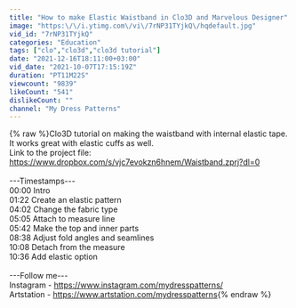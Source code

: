 ```yaml
---
title: "How to make Elastic Waistband in Clo3D and Marvelous Designer"
image: "https:\/\/i.ytimg.com\/vi\/7rNP31TYjkQ\/hqdefault.jpg"
vid_id: "7rNP31TYjkQ"
categories: "Education"
tags: ["clo","clo3d","clo3d tutorial"]
date: "2021-12-16T18:11:00+03:00"
vid_date: "2021-10-07T17:15:19Z"
duration: "PT11M22S"
viewcount: "9839"
likeCount: "541"
dislikeCount: ""
channel: "My Dress Patterns"
---
```

{% raw %}Clo3D tutorial on making the waistband with internal elastic tape. It works great with elastic cuffs as well.<br />Link to the project file: <a rel="nofollow" target="blank" href="https://www.dropbox.com/s/vjc7evokzn6hnem/Waistband.zprj?dl=0">https://www.dropbox.com/s/vjc7evokzn6hnem/Waistband.zprj?dl=0</a><br /><br />---Timestamps---<br />00:00 Intro<br />01:22 Create an elastic pattern<br />04:02 Change the fabric type<br />05:05 Attach to measure line<br />05:42 Make the top and inner parts<br />08:38 Adjust fold angles and seamlines<br />10:08 Detach from the measure<br />10:36 Add elastic option<br /><br />---Follow me---<br />Instagram - <a rel="nofollow" target="blank" href="https://www.instagram.com/mydresspatterns/">https://www.instagram.com/mydresspatterns/</a><br />Artstation - <a rel="nofollow" target="blank" href="https://www.artstation.com/mydresspatterns">https://www.artstation.com/mydresspatterns</a>{% endraw %}
